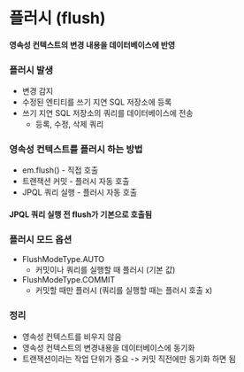 # 플러시 (flush)

#### 영속성 컨텍스트의 변경 내용을 데이터베이스에 반영

### 플러시 발생

- 변경 감지
- 수정된 엔티티를 쓰기 지연 SQL 저장소에 등록
- 쓰기 지연 SQL 저장소의 쿼리를 데이터베이스에 전송
  - 등록, 수정, 삭제 쿼리

### 영속성 컨텍스트를 플러시 하는 방법

- em.flush() - 직접 호출
- 트랜잭션 커밋 - 플러시 자동 호출
- JPQL 쿼리 실행 - 플러시 자동 호출

#### JPQL 쿼리 실행 전 flush가 기본으로 호출됨

### 플러시 모드 옵션

- FlushModeType.AUTO
  - 커밋이나 쿼리를 실행할 때 플러시 (기본 값)
- FlushModeType.COMMIT
  - 커밋할 때만 플러시 (쿼리를 실행할 때는 플러시 호출 x)

### 정리

- 영속성 컨텍스트를 비우지 않음
- 영속성 컨텍스트의 변경내용을 데이터베이스에 동기화
- 트랜잭션이라는 작업 단위가 중요 -> 커밋 직전에만 동기화 하면 됨